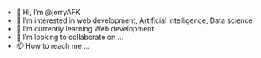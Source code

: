 - 👋 Hi, I’m @jerryAFK
- 👀 I’m interested in web development, Artificial intelligence, Data science
- 🌱 I’m currently learning Web development
- 💞️ I’m looking to collaborate on ...
- 📫 How to reach me ...

<!---
jerryAFK/jerryAFK is a ✨ special ✨ repository because its `README.md` (this file) appears on your GitHub profile.
You can click the Preview link to take a look at your changes.
--->
